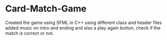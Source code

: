 # Card-Match-Game
Created the game using SFML in C++ using different class and header files added music on intro and ending and also a play again button, check if the match is correct or not.
